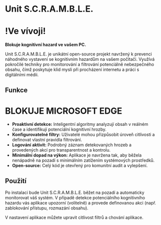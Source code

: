 # Unit S.C.R.A.M.B.L.E.
# !Ve vívoji!

**Blokuje kognitivní hazard ve vašem PC.**

Unit S.C.R.A.M.B.L.E. je unikátní open-source projekt navržený k prevenci náhodného vystavení se kognitivním hazardům na vašem počítači. Využívá pokročilé techniky pro monitorování a filtrování potenciálně nebezpečného obsahu, čímž poskytuje klid mysli při procházení internetu a práci s digitálními médii.

## Funkce

# BLOKUJE MICROSOFT EDGE

* **Proaktivní detekce:** Inteligentní algoritmy analyzují obsah v reálném čase a identifikují potenciální kognitivní hrozby.
* **Konfigurovatelné filtry:** Uživatelé mohou přizpůsobit úroveň citlivosti a definovat vlastní pravidla filtrování.
* **Logování aktivit:** Podrobný záznam detekovaných hrozeb a provedených akcí pro transparentnost a kontrolu.
* **Minimální dopad na výkon:** Aplikace je navržena tak, aby běžela nenápadně na pozadí s minimálním zatížením systémových prostředků.
* **Open-source:** Celý kód je otevřený pro komunitní audit a vylepšení.

## Použití

Po instalaci bude Unit S.C.R.A.M.B.L.E. běžet na pozadí a automaticky monitorovat váš systém. V případě detekce potenciálního kognitivního hazardu vás aplikace upozorní (volitelně) a provede definovanou akci (např. zablokování přístupu, rozmazání obsahu).

V nastavení aplikace můžete upravit citlivost filtrů a chování aplikace.
